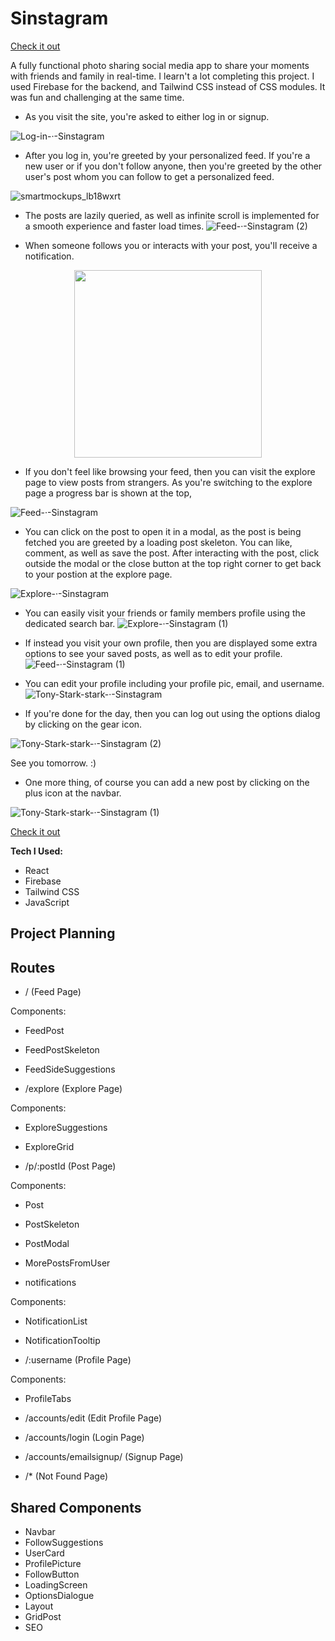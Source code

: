 # Sinstagram

[Check it out](https://sinstagram.netlify.app/)

A fully functional photo sharing social media app to share your moments with friends and family in real-time.
I learn't a lot completing this project. I used Firebase for the backend, and Tailwind CSS instead of CSS modules. It was fun and challenging at the same time.

- As you visit the site, you're asked to either log in or signup.

![Log-in-·-Sinstagram](https://user-images.githubusercontent.com/104677763/204483261-093e57a5-e67d-445e-a6ad-1864c8258d1b.png)

- After you log in, you're greeted by your personalized feed. If you're a new user or if you don't follow anyone, then you're greeted by the other user's post whom you can follow to get a personalized feed.

![smartmockups_lb18wxrt](https://user-images.githubusercontent.com/104677763/204484159-3ccb5f74-ed11-4d5d-b1a3-82d868e34d09.png)

- The posts are lazily queried, as well as infinite scroll is implemented for a smooth experience and faster load times.
![Feed-·-Sinstagram (2)](https://user-images.githubusercontent.com/104677763/204494524-24666096-3180-49db-9b7a-8591f3d0c67a.gif)


- When someone follows you or interacts with your post, you'll receive a notification.

<p align='center'><img src='https://user-images.githubusercontent.com/104677763/204484944-b23518ae-c37e-4e21-8f0b-1bf96649442d.png' alt='' width='300px'/></p>

- If you don't feel like browsing your feed, then you can visit the explore page to view posts from strangers.
As you're switching to the explore page a progress bar is shown at the top,

![Feed-·-Sinstagram](https://user-images.githubusercontent.com/104677763/204488321-85c2dbcd-a3f5-4888-9c8a-bb0f2a562b4c.gif)

- You can click on the post to open it in a modal, as the post is being fetched you are greeted by a loading post skeleton.
You can like, comment, as well as save the post. After interacting with the post, click outside the modal or the close button at the top right corner to get back to your postion at the explore page.

![Explore-·-Sinstagram](https://user-images.githubusercontent.com/104677763/204490352-954100ef-2743-4036-bea5-6fef0abce7cd.gif)

- You can easily visit your friends or family members profile using the dedicated search bar.
![Explore-·-Sinstagram (1)](https://user-images.githubusercontent.com/104677763/204491381-f24b9e79-63ed-43ff-b8e0-66d2f4f940e4.gif)

- If instead you visit your own profile, then you are displayed some extra options to see your saved posts, as well as to edit your profile.
![Feed-·-Sinstagram (1)](https://user-images.githubusercontent.com/104677763/204492977-3c0df990-88bd-4a78-8992-070fd500c53f.gif)

- You can edit your profile including your profile pic, email, and username.
![Tony-Stark-stark-·-Sinstagram](https://user-images.githubusercontent.com/104677763/204493399-600e2381-831e-4d46-b6cf-e09916f23134.gif)

- If you're done for the day, then you can log out using the options dialog by clicking on the gear icon.

![Tony-Stark-stark-·-Sinstagram (2)](https://user-images.githubusercontent.com/104677763/204495901-0e538add-3238-42cf-b0d2-2a0eb7810ef8.gif)

See you tomorrow. :)

- One more thing, of course you can add a new post by clicking on the plus icon at the navbar. 

![Tony-Stark-stark-·-Sinstagram (1)](https://user-images.githubusercontent.com/104677763/204495520-278d0fd0-c786-4c37-bdb7-7014e3c9f19c.gif)

[Check it out](https://sinstagram.netlify.app/)


**Tech I Used:**

- React
- Firebase
- Tailwind CSS
- JavaScript

## Project Planning

## Routes

- / (Feed Page)

Components:

- FeedPost
- FeedPostSkeleton
- FeedSideSuggestions

- /explore (Explore Page)

Components:

- ExploreSuggestions
- ExploreGrid

- /p/:postId (Post Page)

Components:

- Post
- PostSkeleton
- PostModal
- MorePostsFromUser

- notifications

Components:

- NotificationList
- NotificationTooltip

- /:username (Profile Page)

Components:

- ProfileTabs

- /accounts/edit (Edit Profile Page)

- /accounts/login (Login Page)

- /accounts/emailsignup/ (Signup Page)

- /\* (Not Found Page)

## Shared Components

- Navbar
- FollowSuggestions
- UserCard
- ProfilePicture
- FollowButton
- LoadingScreen
- OptionsDialogue
- Layout
- GridPost
- SEO
